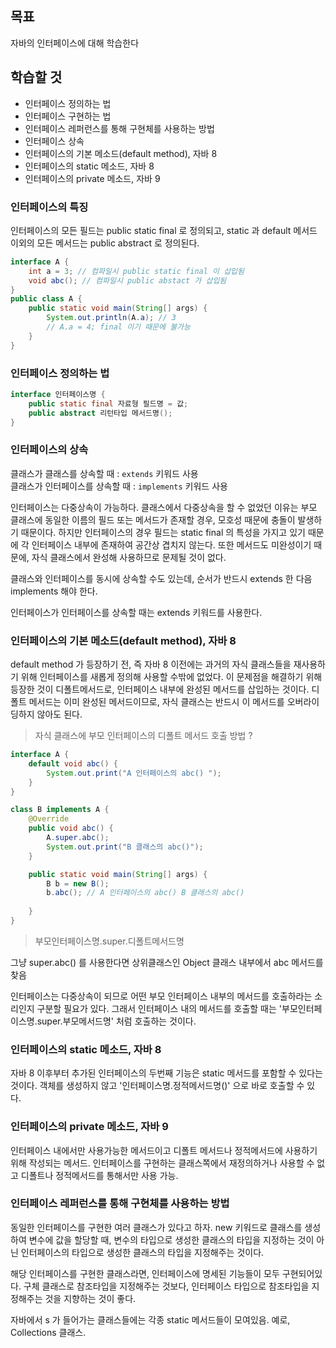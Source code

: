 ## 목표
자바의 인터페이스에 대해 학습한다
## 학습할 것
- 인터페이스 정의하는 법
- 인터페이스 구현하는 법
- 인터페이스 레퍼런스를 통해 구현체를 사용하는 방법
- 인터페이스 상속
- 인터페이스의 기본 메소드(default method), 자바 8
- 인터페이스의 static 메소드, 자바 8
- 인터페이스의 private 메소드, 자바 9

### 인터페이스의 특징
인터페이스의 모든 필드는 public static final 로 정의되고, static 과 default 메서드 이외의 모든 메서드는
public abstract 로 정의된다.
```java
interface A {
    int a = 3; // 컴파일시 public static final 이 삽입됨
    void abc(); // 컴파일시 public abstact 가 삽입됨
}
public class A {
    public static void main(String[] args) {
        System.out.println(A.a); // 3
        // A.a = 4; final 이기 때문에 불가능
    }
}
```
### 인터페이스 정의하는 법
```java
interface 인터페이스명 {
    public static final 자료형 필드명 = 값;
    public abstract 리턴타입 메서드명();
}
```

### 인터페이스의 상속
클래스가 클래스를 상속할 때 : `extends` 키워드 사용 </br>
클래스가 인터페이스를 상속할 때 : `implements` 키워드 사용

인터페이스는 다중상속이 가능하다. 클래스에서 다중상속을 할 수 없었던 이유는 부모 클래스에 동일한 이름의 필드 또는 메서드가
존재할 경우, 모호성 때문에 충돌이 발생하기 때문이다. 하지만 인터페이스의 경우 필드는 static final 의 특성을 가지고 있기 때문에
각 인터페이스 내부에 존재하여 공간상 겹치지 않는다. 또한 메서드도 미완성이기 때문에, 자식 클래스에서 완성해 사용하므로 문제될 것이 없다.

클래스와 인터페이스를 동시에 상속할 수도 있는데, 순서가 반드시 extends 한 다음 implements 해야 한다.

인터페이스가 인터페이스를 상속할 때는 extends 키워드를 사용한다.

### 인터페이스의 기본 메소드(default method), 자바 8
default method 가 등장하기 전, 즉 자바 8 이전에는 과거의 자식 클래스들을 재사용하기 위해 인터페이스를 새롭게 정의해
사용할 수밖에 없었다. 이 문제점을 해결하기 위해 등장한 것이 디폴트메서드로, 인터페이스 내부에 완성된 메서드를 삽입하는 것이다.
디폴트 메서드는 이미 완성된 메서드이므로, 자식 클래스는 반드시 이 메서드를 오버라이딩하지 않아도 된다.

> 자식 클래스에 부모 인터페이스의 디폴트 메서드 호출 방법 ?

```java
interface A {
    default void abc() {
        System.out.print("A 인터페이스의 abc() ");
    }
}

class B implements A {
    @Override
    public void abc() {
        A.super.abc();
        System.out.print("B 클래스의 abc()");
    }

    public static void main(String[] args) {
        B b = new B();
        b.abc(); // A 인터페이스의 abc() B 클래스의 abc()
        
    }
}

```

 > 부모인터페이스명.super.디폴트메서드명
> 

그냥 super.abc() 를 사용한다면 상위클래스인 Object 클래스 내부에서 abc 메서드를 찾음

인터페이스는 다중상속이 되므로 어떤 부모 인터페이스 내부의 메서드를 호출하라는 소리인지 구분할 필요가 있다.
그래서 인터페이스 내의 메서드를 호출할 때는 '부모인터페이스명.super.부모메서드명' 처럼 호출하는 것이다.

### 인터페이스의 static 메소드, 자바 8
자바 8 이후부터 추가된 인터페이스의 두번째 기능은 static 메서드를 포함할 수 있다는 것이다. 객체를 생성하지 않고
'인터페이스명.정적메서드명()' 으로 바로 호출할 수 있다.

### 인터페이스의 private 메소드, 자바 9
인터페이스 내에서만 사용가능한 메서드이고 디폴트 메서드나 정적메서드에 사용하기 위해 작성되는 메서드.
인터페이스를 구현하는 클래스쪽에서 재정의하거나 사용할 수 없고 디폴트나 정적메서드를 통해서만 사용 가능.

### 인터페이스 레퍼런스를 통해 구현체를 사용하는 방법
동일한 인터페이스를 구현한 여러 클래스가 있다고 하자. new 키워드로 클래스를 생성하여 변수에 값을 할당할 때, 변수의 타입으로
생성한 클래스의 타입을 지정하는 것이 아닌 인터페이스의 타입으로 생성한 클래스의 타입을 지정해주는 것이다.

해당 인터페이스를 구현한 클래스라면, 인터페이스에 명세된 기능들이 모두 구현되어있다. 구체 클래스로 참조타입을 지정해주는 것보다,
인터페이스 타입으로 참조타입을 지정해주는 것을 지향하는 것이 좋다.


자바에서 s 가 들어가는 클래스들에는 각종 static 메서드들이 모여있음. 예로, Collections 클래스.

